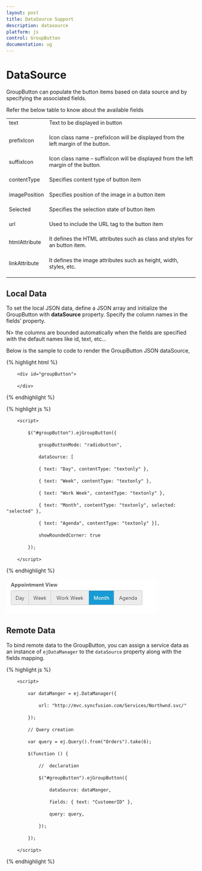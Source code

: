 ```yaml
---
layout: post
title: DataSource Support
description: datasource
platform: js
control: GroupButton
documentation: ug
---
```


# DataSource

GroupButton can populate the button items based on data source and by specifying the associated fields. 

Refer the below table to know about the available fields

<table>
<tr>
<td>
text<br/><br/></td><td>
Text to be displayed in button<br/><br/></td></tr>
<tr>
<td>
prefixIcon<br/><br/></td><td>
Icon class name – prefixIcon will be displayed from the left margin of the button.<br/><br/></td></tr>
<tr>
<td>
suffixIcon<br/><br/></td><td>
Icon class name – suffixIcon will be displayed from the left margin of the button.<br/><br/></td></tr>
<tr>
<td>
contentType<br/><br/></td><td>
Specifies content type of button item<br/><br/></td></tr>
<tr>
<td>
imagePosition<br/><br/></td><td>
Specifies position of the image in a button item<br/><br/></td></tr>
<tr>
<td>
Selected<br/><br/></td><td>
Specifies the selection state of button item<br/><br/></td></tr>
<tr>
<td>
url<br/><br/></td><td>
Used to include the URL tag to the button item<br/><br/></td></tr>
<tr>
<td>
htmlAttribute<br/><br/></td><td>
It defines the HTML attributes such as class and styles for an button item.<br/><br/></td></tr>
<tr>
<td>
linkAttribute<br/><br/></td><td>
It defines the image attributes such as height, width, styles, etc.<br/><br/></td></tr>
</table>


## Local Data

To set the local JSON data, define a JSON array and initialize the GroupButton with **dataSource** property. Specify the column names in the fields’ property.

N> the columns are bounded automatically when the fields are specified with the default names like id, text, etc...

Below is the sample to code to render the GroupButton JSON dataSource,

{% highlight html %}

        <div id="groupButton">

        </div>

{% endhighlight %}

{% highlight js %}


        <script>

            $("#groupButton").ejGroupButton({

                groupButtonMode: "radiobutton",

                dataSource: [

                { text: "Day", contentType: "textonly" },

                { text: "Week", contentType: "textonly" },

                { text: "Work Week", contentType: "textonly" },

                { text: "Month", contentType: "textonly", selected: "selected" },

                { text: "Agenda", contentType: "textonly" }],

                showRoundedCorner: true

            });

        </script>

{% endhighlight %}

![](DataSource_images/DataSoruce_img1.jpeg)


## Remote Data

To bind remote data to the GroupButton, you can assign a service data as an instance of `ejDataManager` to the `dataSource` property along with the fields mapping.

{% highlight js %}

        <script>

            var dataManger = ej.DataManager({

                url: "http://mvc.syncfusion.com/Services/Northwnd.svc/"

            });

            // Query creation

            var query = ej.Query().from("Orders").take(6);

            $(function () {

                //  declaration 

                $("#groupButton").ejGroupButton({

                    dataSource: dataManger,

                    fields: { text: "CustomerID" },

                    query: query,

                });

            });

        </script>

{% endhighlight %}

